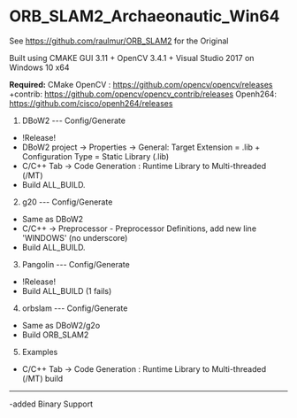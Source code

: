 # ORB_SLAM2_Archaeonautic_Win64
See https://github.com/raulmur/ORB_SLAM2 for the Original


 Built using CMAKE GUI 3.11 + OpenCV 3.4.1 + Visual Studio 2017 on Windows 10 x64
 
 **Required:**
 CMake
 OpenCV :  https://github.com/opencv/opencv/releases
 +contrib: https://github.com/opencv/opencv_contrib/releases
 Openh264: https://github.com/cisco/openh264/releases
1. DBoW2 --- Config/Generate
- !Release!
- DBoW2 project -> Properties -> General: Target Extension = .lib + Configuration Type = Static Library (.lib)
- C/C++ Tab -> Code Generation :  Runtime Library to Multi-threaded (/MT)
- Build ALL_BUILD.

2. g20 --- Config/Generate
- Same as DBoW2 
- C/C++ -> Preprocessor - Preprocessor Definitions,  add new line 'WINDOWS' (no underscore)
- Build ALL_BUILD.

3. Pangolin --- Config/Generate
- !Release!
- Build ALL_BUILD (1 fails)

4. orbslam --- Config/Generate
- Same as DBoW2/g2o
- Build ORB_SLAM2

5. Examples
- C/C++ Tab -> Code Generation :  Runtime Library to Multi-threaded (/MT)
build
_________________________________________________________________________________________
-added Binary Support
